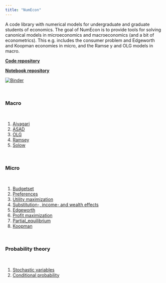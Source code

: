 ```yaml
---
title: "NumEcon"
---
```


A code library with numerical models for undergraduate and graduate students of economics. The goal of NumEcon is to provide tools for solving canonical models in microeconomics and macroeconomics (and a bit of econometrics). This e.g. includes the consumer problem and Edgeworth and Koopman economies in micro, and the Ramse   y and OLG models in macro.

**[Code repository](https://github.com/NumEconCopenhagen/NumEcon)**

**[Notebook repository](https://github.com/NumEconCopenhagen/NumEconNotebooks)** 

[![Binder](https://mybinder.org/badge_logo.svg)](https://mybinder.org/v2/gh/NumEconCopenhagen/NumEconNotebooks/master?urlpath=lab)

&nbsp;

### Macro

&nbsp;

1. [Aiyagari](/numecon/Aiyagari)
2. [ASAD](/numecon/ASAD)
3. [OLG](/numecon/OLG)
4. [Ramsey](/numecon/Ramsey)
5. [Solow](/numecon/Solow)

&nbsp;

### Micro

&nbsp;

1. [Budgetset](/numecon/01_Budgetset)
2. [Preferences](/numecon/02_Preferences)
3. [Utility maximization](/numecon/03_Utility_maximization)
4. [Substitution-, income- and wealth effects](/numecon/04_Substitution_income_and_wealth_effects)
5. [Edgeworth](/numecon/05_Edgeworth)
6. [Profit maximization](/numecon/06_Profit_maximization)
7. [Partial_equilibrium](/numecon/07_Partial_equilibrium)
8. [Koopman](/numecon/08_Koopman)

&nbsp;

### Probability theory

&nbsp;

1. [Stochastic variables](/numecon/01_Stochastic_variables)
2. [Conditional probability](/numecon/02_Conditional_probability)